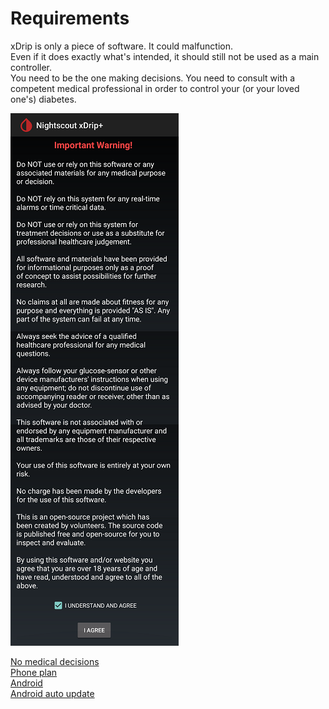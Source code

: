 # Requirements  
  
xDrip is only a piece of software.  It could malfunction.  
Even if it does exactly what's intended, it should still not be used as a main controller.  
You need to be the one making decisions. You need to consult with a competent medical professional in order to control your (or your loved one's) diabetes.

  
![](./images/ImpWarn.png)  
  
[No medical decisions](./Medical.md)  
[Phone plan](./Smartphone-Requirements.md)  
[Android](./Android.md)  
[Android auto update](./Android-auto-update.md)  
  
